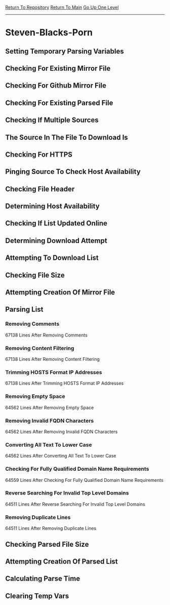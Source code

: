 [Return To Repository](https://github.com/deathbybandaid/piholeparser/)
[Return To Main](https://github.com/deathbybandaid/piholeparser/blob/master/RecentRunLogs/Mainlog.md)
[Go Up One Level](https://github.com/deathbybandaid/piholeparser/blob/master/RecentRunLogs/TopLevelScripts/30-Processing-Blacklists.md)
____________________________________
# Steven-Blacks-Porn
## Setting Temporary Parsing Variables
## Checking For Existing Mirror File
## Checking For Github Mirror File
## Checking For Existing Parsed File
## Checking If Multiple Sources
## The Source In The File To Download Is
## Checking For HTTPS
## Pinging Source To Check Host Availability
## Checking File Header
## Determining Host Availability
## Checking If List Updated Online
## Determining Download Attempt
## Attempting To Download List
## Checking File Size
## Attempting Creation Of Mirror File
## Parsing List
### Removing Comments
67138 Lines After Removing Comments
### Removing Content Filtering
67138 Lines After Removing Content Filtering
### Trimming HOSTS Format IP Addresses
67138 Lines After Trimming HOSTS Format IP Addresses
### Removing Empty Space
64562 Lines After Removing Empty Space
### Removing Invalid FQDN Characters
64562 Lines After Removing Invalid FQDN Characters
### Converting All Text To Lower Case
64562 Lines After Converting All Text To Lower Case
### Checking For Fully Qualified Domain Name Requirements
64559 Lines After Checking For Fully Qualified Domain Name Requirements
### Reverse Searching For Invalid Top Level Domains
64511 Lines After Reverse Searching For Invalid Top Level Domains
### Removing Duplicate Lines
64511 Lines After Removing Duplicate Lines
## Checking Parsed File Size
## Attempting Creation Of Parsed List
## Calculating Parse Time
## Clearing Temp Vars

